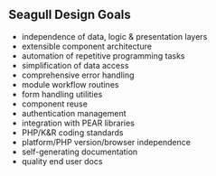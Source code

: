 <!-- Name: Misc/DesignGoals -->
<!-- Version: 2 -->
<!-- Last-Modified: 2005/11/14 00:19:33 -->
<!-- Author: demian -->
## Seagull Design Goals

  * independence of data, logic & presentation layers 
  * extensible component architecture 
  * automation of repetitive programming tasks 
  * simplification of data access 
  * comprehensive error handling 
  * module workflow routines 
  * form handling utilities
  * component reuse 
  * authentication management 
  * integration with PEAR libraries 
  * PHP/K&R coding standards 
  * platform/PHP version/browser independence 
  * self-generating documentation 
  * quality end user docs  
